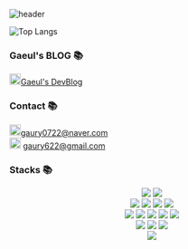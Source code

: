 

![header](https://capsule-render.vercel.app/api?type=Rect&color=FEE6EE&height=300&section=header&text=KimGaeul&fontSize=70)


![Top Langs](https://github-readme-stats.vercel.app/api/top-langs/?username=kgaeul&theme=dark)



### Gaeul's BLOG 📚
<a href="https://autumny.tistory.com/"><img src="https://t1.daumcdn.net/cfile/tistory/9935084A5B9541D014" style="width:20px">Gaeul's DevBlog</a>

### Contact 📚
<img src="https://i.namu.wiki/i/mFNKOpbbejJiDdZ2D23rrqiOZ8EIIDzpayZaU5dp45NIW2KJZna-wFlfh1N0CQ_7lrU1bsUspitFFSTuOByBYw.svg" style="width:20px">gaury0722@naver.com
<br>
<img src="https://cdn.icon-icons.com/icons2/2631/PNG/512/gmail_new_logo_icon_159149.png" style="width:20px"> gaury622@gmail.com

### Stacks 📚
<div align=center> 
  <img src="https://img.shields.io/badge/java-007396?style=for-the-badge&logo=java&logoColor=white"> 
  <img src="https://img.shields.io/badge/python-3776AB?style=for-the-badge&logo=python&logoColor=white"> 
  <br>
  
  <img src="https://img.shields.io/badge/html5-E34F26?style=for-the-badge&logo=html5&logoColor=white"> 
  <img src="https://img.shields.io/badge/css-1572B6?style=for-the-badge&logo=css3&logoColor=white"> 
  <img src="https://img.shields.io/badge/javascript-F7DF1E?style=for-the-badge&logo=javascript&logoColor=black"> 
  <img src="https://img.shields.io/badge/jquery-0769AD?style=for-the-badge&logo=jquery&logoColor=white">
  <br>
  
  <img src="https://img.shields.io/badge/oracle-F80000?style=for-the-badge&logo=oracle&logoColor=white"> 
  <img src="https://img.shields.io/badge/react-61DAFB?style=for-the-badge&logo=react&logoColor=black"> 
  <img src="https://img.shields.io/badge/node.js-339933?style=for-the-badge&logo=Node.js&logoColor=white">

  
  <img src="https://img.shields.io/badge/spring-6DB33F?style=for-the-badge&logo=spring&logoColor=white"> 
  
  <img src="https://img.shields.io/badge/bootstrap-7952B3?style=for-the-badge&logo=bootstrap&logoColor=white">
  <br>

  <img src="https://img.shields.io/badge/linux-FCC624?style=for-the-badge&logo=linux&logoColor=black"> 
  <img src="https://img.shields.io/badge/amazonaws-232F3E?style=for-the-badge&logo=amazonaws&logoColor=white"> 
  <img src="https://img.shields.io/badge/apache tomcat-F8DC75?style=for-the-badge&logo=apachetomcat&logoColor=white">
  <br>
  
  <img src="https://img.shields.io/badge/github-181717?style=for-the-badge&logo=github&logoColor=white">
  <br>
</div>
